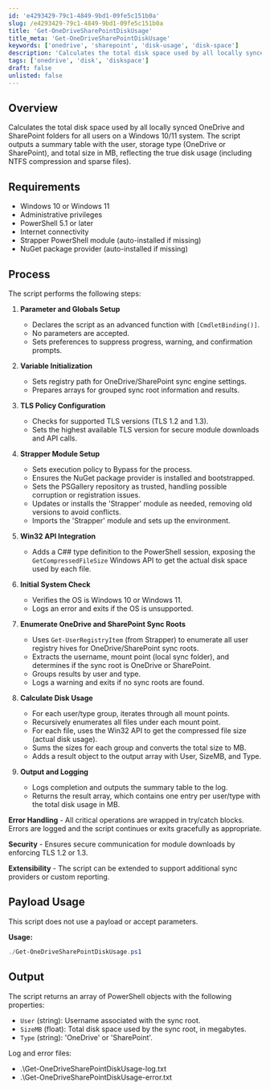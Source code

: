 ```yaml
---
id: 'e4293429-79c1-4849-9bd1-09fe5c151b0a'
slug: /e4293429-79c1-4849-9bd1-09fe5c151b0a
title: 'Get-OneDriveSharePointDiskUsage'
title_meta: 'Get-OneDriveSharePointDiskUsage'
keywords: ['onedrive', 'sharepoint', 'disk-usage', 'disk-space']
description: 'Calculates the total disk space used by all locally synced OneDrive and SharePoint folders for all users on a Windows 10/11 system. The script outputs a summary table with the user, storage type (OneDrive or SharePoint), and total size in MB, reflecting the true disk usage (including NTFS compression and sparse files).'
tags: ['onedrive', 'disk', 'diskspace']
draft: false
unlisted: false
---
```


## Overview

Calculates the total disk space used by all locally synced OneDrive and SharePoint folders for all users on a Windows 10/11 system. The script outputs a summary table with the user, storage type (OneDrive or SharePoint), and total size in MB, reflecting the true disk usage (including NTFS compression and sparse files).

## Requirements

- Windows 10 or Windows 11
- Administrative privileges
- PowerShell 5.1 or later
- Internet connectivity
- Strapper PowerShell module (auto-installed if missing)
- NuGet package provider (auto-installed if missing)

## Process

The script performs the following steps:

1. **Parameter and Globals Setup**
    - Declares the script as an advanced function with `[CmdletBinding()]`.
    - No parameters are accepted.
    - Sets preferences to suppress progress, warning, and confirmation prompts.

2. **Variable Initialization**
    - Sets registry path for OneDrive/SharePoint sync engine settings.
    - Prepares arrays for grouped sync root information and results.

3. **TLS Policy Configuration**
    - Checks for supported TLS versions (TLS 1.2 and 1.3).
    - Sets the highest available TLS version for secure module downloads and API calls.

4. **Strapper Module Setup**
    - Sets execution policy to Bypass for the process.
    - Ensures the NuGet package provider is installed and bootstrapped.
    - Sets the PSGallery repository as trusted, handling possible corruption or registration issues.
    - Updates or installs the 'Strapper' module as needed, removing old versions to avoid conflicts.
    - Imports the 'Strapper' module and sets up the environment.

5. **Win32 API Integration**
    - Adds a C## type definition to the PowerShell session, exposing the `GetCompressedFileSize` Windows API to get the actual disk space used by each file.

6. **Initial System Check**
    - Verifies the OS is Windows 10 or Windows 11.
    - Logs an error and exits if the OS is unsupported.

7. **Enumerate OneDrive and SharePoint Sync Roots**
    - Uses `Get-UserRegistryItem` (from Strapper) to enumerate all user registry hives for OneDrive/SharePoint sync roots.
    - Extracts the username, mount point (local sync folder), and determines if the sync root is OneDrive or SharePoint.
    - Groups results by user and type.
    - Logs a warning and exits if no sync roots are found.

8. **Calculate Disk Usage**
    - For each user/type group, iterates through all mount points.
    - Recursively enumerates all files under each mount point.
    - For each file, uses the Win32 API to get the compressed file size (actual disk usage).
    - Sums the sizes for each group and converts the total size to MB.
    - Adds a result object to the output array with User, SizeMB, and Type.

9. **Output and Logging**
    - Logs completion and outputs the summary table to the log.
    - Returns the result array, which contains one entry per user/type with the total disk usage in MB.

**Error Handling**
    - All critical operations are wrapped in try/catch blocks. Errors are logged and the script continues or exits gracefully as appropriate.

**Security**
    - Ensures secure communication for module downloads by enforcing TLS 1.2 or 1.3.

**Extensibility**
    - The script can be extended to support additional sync providers or custom reporting.

## Payload Usage

This script does not use a payload or accept parameters.

**Usage:**

```powershell
./Get-OneDriveSharePointDiskUsage.ps1
```

## Output

The script returns an array of PowerShell objects with the following properties:

- `User` (string): Username associated with the sync root.
- `SizeMB` (float): Total disk space used by the sync root, in megabytes.
- `Type` (string): 'OneDrive' or 'SharePoint'.

Log and error files:

- .\Get-OneDriveSharePointDiskUsage-log.txt
- .\Get-OneDriveSharePointDiskUsage-error.txt

